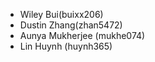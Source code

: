 * Wiley Bui(buixx206)
* Dustin Zhang(zhan5472)
* Aunya Mukherjee (mukhe074)
* Lin Huynh (huynh365)

